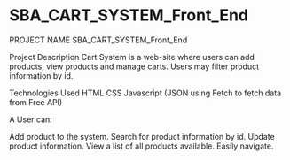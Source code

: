# SBA_CART_SYSTEM_Front_End
PROJECT NAME SBA_CART_SYSTEM_Front_End


Project Description
Cart System is a web-site where users can add products, view products and manage carts. Users may filter product information by id.



Technologies Used
HTML
CSS
Javascript (JSON using Fetch to fetch data from Free API)

A User can:

Add product to the system.
Search for product information by id.
Update product information.
View a list of all products available.
Easily navigate.
